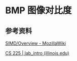 # BMP 图像对比度

## 参考资料

[SIMD/Overview - MozillaWiki](https://wiki.mozilla.org/SIMD/Overview)

[CS 225 | lab_intro (illinois.edu)](https://courses.engr.illinois.edu/cs225/sp2022/labs/intro/)

